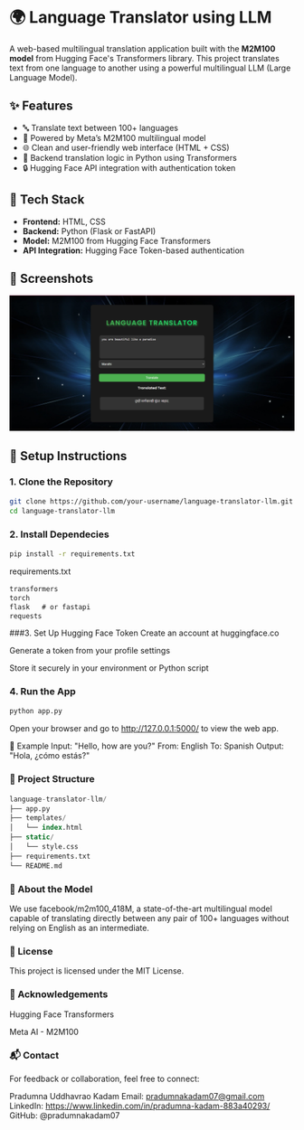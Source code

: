 # 🌍 Language Translator using LLM

A web-based multilingual translation application built with the **M2M100 model** from Hugging Face's Transformers library. This project translates text from one language to another using a powerful multilingual LLM (Large Language Model).

## ✨ Features

- 🔤 Translate text between 100+ languages
- 🧠 Powered by Meta’s M2M100 multilingual model
- 🌐 Clean and user-friendly web interface (HTML + CSS)
- 🔁 Backend translation logic in Python using Transformers
- 🔒 Hugging Face API integration with authentication token

## 🚀 Tech Stack

- **Frontend:** HTML, CSS
- **Backend:** Python (Flask or FastAPI)
- **Model:** M2M100 from Hugging Face Transformers
- **API Integration:** Hugging Face Token-based authentication

## 📸 Screenshots

![input translation text](https://github.com/pradumnakadam07/Laguage-Translator-/blob/1ec4d856cb5aaf0ebea51a335ba5e4c11a14d17e/Screenshot%202025-04-07%20180337.png)


## 🔧 Setup Instructions

### 1. Clone the Repository

```bash
git clone https://github.com/your-username/language-translator-llm.git
cd language-translator-llm
```
 ### 2. Install Dependecies

 ```bash
pip install -r requirements.txt
```

requirements.txt
```nginx
transformers
torch
flask   # or fastapi
requests
```
###3. Set Up Hugging Face Token
Create an account at huggingface.co

Generate a token from your profile settings

Store it securely in your environment or Python script

### 4. Run the App
```bash
python app.py
```
Open your browser and go to http://127.0.0.1:5000/ to view the web app.

🧪 Example
Input: "Hello, how are you?"
From: English
To: Spanish
Output: "Hola, ¿cómo estás?"

### 📁 Project Structure
```sql
language-translator-llm/
├── app.py
├── templates/
│   └── index.html
├── static/
│   └── style.css
├── requirements.txt
└── README.md
```
### 🤖 About the Model

We use facebook/m2m100_418M, a state-of-the-art multilingual model capable of translating directly between any pair of 100+ languages without relying on English as an intermediate.

### 📜 License
This project is licensed under the MIT License.

### 🙌 Acknowledgements
Hugging Face Transformers

Meta AI - M2M100


### 📬 Contact
For feedback or collaboration, feel free to connect:

Pradumna Uddhavrao Kadam
Email: pradumnakadam07@gmail.com
LinkedIn: https://www.linkedin.com/in/pradumna-kadam-883a40293/
GitHub: @pradumnakadam07









